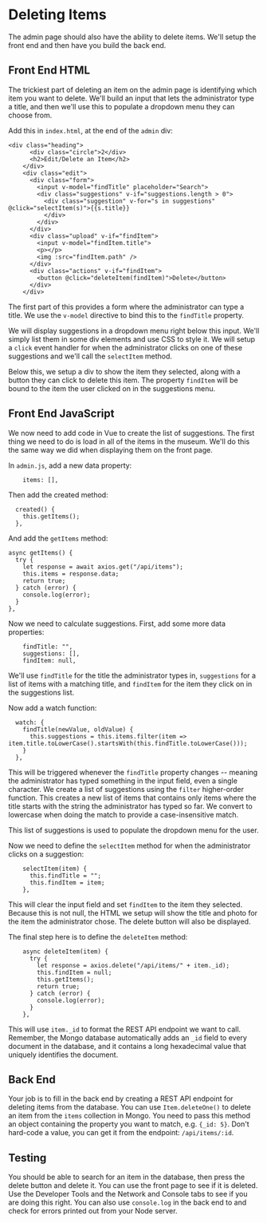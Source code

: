 # Deleting Items

The admin page should also have the ability to delete items. We'll setup the front end and then have you build the back end.

## Front End HTML

The trickiest part of deleting an item on the admin page is identifying which item you want to delete. We'll build an input that lets the administrator type a title, and then we'll use this to populate a dropdown menu they can choose from.

Add this in `index.html`, at the end of the `admin` div:

```
<div class="heading">
      <div class="circle">2</div>
      <h2>Edit/Delete an Item</h2>
    </div>
    <div class="edit">
      <div class="form">
        <input v-model="findTitle" placeholder="Search">
        <div class="suggestions" v-if="suggestions.length > 0">
          <div class="suggestion" v-for="s in suggestions" @click="selectItem(s)">{{s.title}}
          </div>
        </div>
      </div>
      <div class="upload" v-if="findItem">
        <input v-model="findItem.title">
        <p></p>
        <img :src="findItem.path" />
      </div>
      <div class="actions" v-if="findItem">
        <button @click="deleteItem(findItem)">Delete</button>
      </div>
    </div>
```

The first part of this provides a form where the administrator can type a title. We use the `v-model` directive to bind this to the `findTitle` property.

We will display suggestions in a dropdown menu right below this input. We'll simply list them in some div elements and use CSS to style it. We will setup a `click` event handler for when the administrator clicks on one of these suggestions and we'll call the `selectItem` method.

Below this, we setup a div to show the item they selected, along with a button they can click to delete this item. The property `findItem` will be bound to the item the user clicked on in the suggestions menu.

## Front End JavaScript

We now need to add code in Vue to create the list of suggestions. The first thing we need to do is load in all of the items in the museum. We'll do this the same way we did when displaying them on the front page.

In `admin.js`, add a new data property:

```
    items: [],
```

Then add the created method:

```
  created() {
    this.getItems();
  },
```

And add the `getItems` method:

```
async getItems() {
  try {
    let response = await axios.get("/api/items");
    this.items = response.data;
    return true;
  } catch (error) {
    console.log(error);
  }
},
```

Now we need to calculate suggestions. First, add some more data properties:

```
    findTitle: "",
    suggestions: [],
    findItem: null,
```

We'll use `findTitle` for the title the administrator types in, `suggestions` for a list of items with a matching title, and `findItem` for the item they click on in the suggestions list.

Now add a watch function:

```
  watch: {
    findTitle(newValue, oldValue) {
      this.suggestions = this.items.filter(item => item.title.toLowerCase().startsWith(this.findTitle.toLowerCase()));
    }
  },
```

This will be triggered whenever the `findTitle` property changes -- meaning the administrator has typed something in the input field, even a single character. We create a list of suggestions using the `filter` higher-order function. This creates a new list of items that contains only items where the title starts with the string the administrator has typed so far. We convert to lowercase when doing the match to provide a case-insensitive match.

This list of suggestions is used to populate the dropdown menu for the user.

Now we need to define the `selectItem` method for when the administrator clicks on a suggestion:

```
    selectItem(item) {
      this.findTitle = "";
      this.findItem = item;
    },
```

This will clear the input field and set `findItem` to the item they selected. Because this is not null, the HTML we setup will show the title and photo for the item the administrator chose. The delete button will also be displayed.

The final step here is to define the `deleteItem` method:

```
    async deleteItem(item) {
      try {
        let response = axios.delete("/api/items/" + item._id);
        this.findItem = null;
        this.getItems();
        return true;
      } catch (error) {
        console.log(error);
      }
    },
```

This will use `item._id` to format the REST API endpoint we want to call. Remember, the Mongo database automatically adds an `_id` field to every document in the database, and it contains a long hexadecimal value that uniquely identifies the document.

## Back End

Your job is to fill in the back end by creating a REST API endpoint for deleting items from the database. You can use `Item.deleteOne()` to delete an item from the `items` collection in Mongo. You need to pass this method an object containing the property you want to match, e.g. `{_id: 5}`. Don't hard-code a value, you can get it from the endpoint: `/api/items/:id`.

## Testing

You should be able to search for an item in the database, then press the delete button and delete it. You can use the front page to see if it is deleted. Use the Developer Tools and the Network and Console tabs to see if you are doing this right. You can also use `console.log` in the back end to and check for errors printed out from your Node server.
